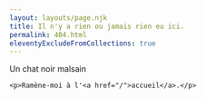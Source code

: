 ```yaml
---
layout: layouts/page.njk
title: Il n'y a rien ou jamais rien eu ici.
permalink: 404.html
eleventyExcludeFromCollections: true
---
```

<div class="align-center">
	<object type="image/svg+xml" data='{{ "/img/black_cat.svg" | htmlBaseUrl }}'>
  	Un chat noir malsain
	</object>
	
	<p>Ramène-moi à l'<a href="/">accueil</a>.</p>
</div>
